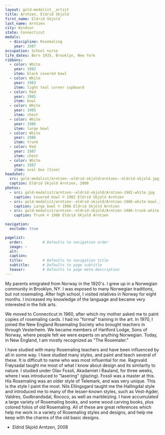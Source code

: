 ```yaml
---
layout: gold-medalist__artist
title: Arntzen, Eldrid Skjold
first_name: Eldrid Skjold
last_name: Arntzen
city: Windsor
state: Connecticut
medals: 
  - discipline: Rosemaling
    year: 1987
occupation: School nurse
life_dates: Born 1935, Brooklyn, New York
ribbons:
  - color: White
    year: 1982
    item: black covered bowl
  - color: White
    year: 1983
    item: light teal corner cupboard
  - color: Red
    year: 1985
    item: bowl
  - color: White
    year: 1985
    item: chest
  - color: White
    year: 1986
    item: large bowl
  - color: White
    year: 1986
    item: trunk
  - color: Red
    year: 1987
    item: chest
  - color: White
    year: 1987
    item: oval box (tine)
headshot:
  src: gold-medalist/arntzen--eldrid-skjold/arntzen--eldrid-skjold.jpg
  caption: Eldrid Skjold Arntzen, 2008
photos:
  - src: gold-medalist/arntzen--eldrid-skjold/Arntzen-1982-white.jpg
    caption: Covered bowl © 1982 Eldrid Skjold Arntzen
  - src: gold-medalist/arntzen--eldrid-skjold/Arntzen-1986-white-bowl.jpg
    caption: Large bowl © 1986 Eldrid Skjold Arntzen
  - src: gold-medalist/arntzen--eldrid-skjold/Arntzen-1986-trunk-white.jpg
    caption: Trunk © 1986 Eldrid Skjold Arntzen

navigation:
  exclude: true

pagelist:
  order:         # Defaults to navigation order  
  image: ~
  alt:
  caption:
  title:         # Defaults to navigation title
  subtitle:      # Defaults to page subtitle
  teaser:        # Defaults to page meta-description  
---
```

My parents emigrated from Norway in the 1920's. I grew up in a Norwegian community in Brooklyn, NY. I was exposed to many Norwegian traditions, but not rosemaling. After high school, I visited relatives in Norway for eight months. I increased my knowledge of the language and became very interested in the folk arts.

We moved to Connecticut in 1960, after which my mother asked me to paint copies of rosemaling cards. I had no "formal" training in the art. In 1970, I joined the New England Rosemaling Society who brought teachers in through Vesterheim. We became members of Hartford Lodge, Sons of Norway, where people felt we were experts on anything Norwegian. Today, in New England, I am mostly recognized as "The Rosemaler."

I have studied with many Rosemaling teachers and have been influenced by all in some way. I have studied many styles, and paint and teach several of these. It is difficult to name who was most influential for me. Ragnvald Frøysadal taught me most of what I know about design and its similarity to nature. I studied under Olav Fossli, Akadamiet i Rauland, for three weeks, where I was introduced to "lasering" (glazing). Fossli was a master at this. His Rosemaling was an older style of Telemark, and was very unique. This is the style I paint the most. Nils Ellingsgard taught me the Hallingdal style and introduced me to many of the lesser-known styles, such as Vest-Agder, Valdres, Gudbrandsdal, Rococo, as well as marbleizing. I have accumulated a large variety of Rosemaling books, and some wood carving books, plus colored folios of old Rosemaling. All of these are great references which help me work in a variety of Rosemaling styles and designs, and help me keep with the charms of the old basic designs. 

- Eldrid Skjold Arntzen, 2008